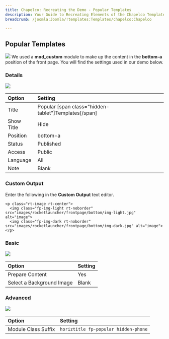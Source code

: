 ```yaml
---
title: Chapelco: Recreating the Demo - Popular Templates
description: Your Guide to Recreating Elements of the Chapelco Template for Joomla
breadcrumb: /joomla:Joomla/!templates:Templates/chapelco:Chapelco

---
```


Popular Templates
-----
![][demo]
We used a **mod_custom** module to make up the content in the **bottom-a** position of the front page. You will find the settings used in our demo below.

### Details
![][demo2]

| Option     | Setting                                              |  
| :--------- | :--------------------------------------------------- |  
| Title      | Popular [span class="hidden-tablet"]Templates[/span] |  
| Show Title | Hide                                                 |  
| Position   | bottom-a                                             |  
| Status     | Published                                            |  
| Access     | Public                                               |  
| Language   | All                                                  |  
| Note       | Blank                                                |  

### Custom Output
Enter the following in the **Custom Output** text editor.

~~~
<p class="rt-image rt-center">
  <img class="fp-img-light rt-noborder" src="images/rocketlauncher/frontpage/bottom/img-light.jpg" alt="image">
  <img class="fp-img-dark rt-noborder" src="images/rocketlauncher/frontpage/bottom/img-dark.jpg" alt="image">
</p>
~~~

### Basic
![][demo3]

| Option                    | Setting |  
| :------------------------ | :------ |  
| Prepare Content           | Yes     |  
| Select a Background Image | Blank   |

### Advanced
![][demo4]

| Option              | Setting                              |  
| :------------------ | :----------------------------------- |  
| Module Class Suffix | `horiztitle fp-popular hidden-phone` |  

[demo]: assets/demo_7.jpeg
[demo2]: assets/templates_1.jpeg
[demo3]: assets/templates_2.jpeg
[demo4]: assets/templates_3.jpeg